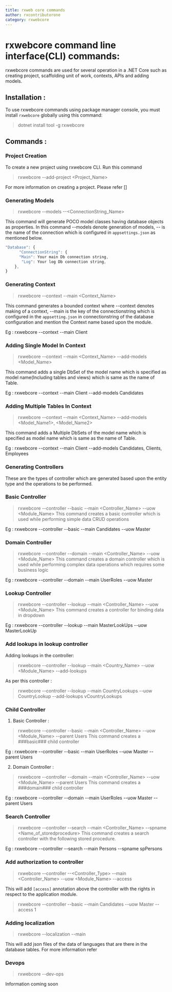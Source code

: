 ```yaml
---
title: rxweb core commands
author: rxcontributorone
category: rxwebcore 
---
```


# rxwebcore command line interface(CLI) commands:
rxwebcore commands are used for several operation in a .NET Core such as creating project, scaffolding unit of work, contexts, APIs and adding models.

## Installation :
To use rxwebcore commands using package manager console, you must install `rxwebcore` globally using this command:

> dotnet install tool -g rxwebcore

## Commands : 

### Project Creation

To create a new project using rxwebcore CLI. Run this command 

> rxwebcore --add-project <Project_Name>

For more information on creating a project. Please refer []

### Generating Models

> rxwebcore --models --<ConnectionString_Name> 

This command will generate POCO model classes having database objects as properties. In this command --models denote generation of models, --<ConnectionStringName> is the name of the connection which is configured in `appsettings.json` as mentioned below. 

```js
"Database": {
      "ConnectionString": {
      "Main": Your main Db connection string,
	   "Log": Your log Db connection string,
    },
}
```

### Generating Context

> rxwebcore --context --main <Context_Name>

This command generates a bounded context where --context denotes making of a context, --main is the key of the connectionstring which is configured in the `appsetting.json` in connectionstring of the database configuration and mention the Context name based upon the module.

Eg : rxwebcore --context --main Client

### Adding Single Model In Context
   
> rxwebcore --context --main <Context_Name> --add-models <Model_Name> 

This command adds a single DbSet of the model name which is specified as model name(Including tables and views)  which is same as the name of Table.

Eg : rxwebcore --context --main Client  --add-models Candidates

### Adding Multiple Tables In Context

> rxwebcore --context --main <Context_Name> --add-models <Model_Name1>, <Model_Name2>

This command adds a Multiple DbSets of the model name which is specified as model name which is same as the name of Table.

Eg : rxwebcore --context --main Client --add-models Candidates, Clients, Employees

### Generating Controllers
These are the types of controller which are generated based upon the entity type and the operations to be performed.

### Basic Controller

> rxwebcore --controller --basic --main <Controller_Name> --uow <Module_Name> 
This command creates a basic controller which is used while performing simple data CRUD operations

Eg : rxwebcore --controller --basic --main Candidates --uow Master
 
### Domain Controller

> rxwebcore --controller --domain --main <Controller_Name> --uow <Module_Name>
This command creates a domain controller which is used while performing complex data operations which requires some business logic 

Eg : rxwebcore --controller --domain --main UserRoles --uow Master 

### Lookup Controller

> rxwebcore --controller --lookup --main <Controller_Name> --uow <Module_Name>
This command creates a controller for binding data in dropdown   

Eg : rxwebcore --controller --lookup --main MasterLookUps --uow MasterLookUp 

### Add lookups in lookup controller 
Adding lookups in the controller:

> rxwebcore --controller --lookup --main <Country_Name> --uow <Module_Name> --add-lookups <Lookup>

As per this controller : 

> rxwebcore --controller --lookup --main CountryLookups --uow CountryLookup --add-lookups vCountryLookups
### Child Controller

1) Basic Controller :

> rxwebcore --controller --basic --main <Controller_Name> --uow <Module_Name> --parent Users
This command creates a ###basic### child controller 

Eg : rxwebcore --controller --basic --main UserRoles --uow Master --parent Users

2) Domain Controller :

> rxwebcore --controller --domain --main <Controller_Name> --uow <Module_Name> --parent Users
This command creates a ###domain### child controller 

Eg : rxwebcore --controller --domain --main UserRoles --uow Master --parent Users

### Search Controller 

> rxwebcore --controller --search --main <Controller_Name> --spname <Name_of_storedprocedure>
This command creates a search controller with the following stored procedure. 

Eg : rxwebcore --controller --search --main Persons --spname spPersons

### Add authorization to controller

> rxwebcore --controller --<Controller_Type> --main <Controller_Name> --uow <Module_Name> --access <ApplicationModuleId>

This will add `[access]` annotation above the controller with the rights in respect to the application module.

> rxwebcore --controller --basic --main Candidates --uow Master --access 1

### Adding localization

> rxwebcore --localization --main 

This will add json files of the data of languages that are there in the database tables. For more information refer 

### Devops

> rxwebcore --dev-ops

Information coming soon